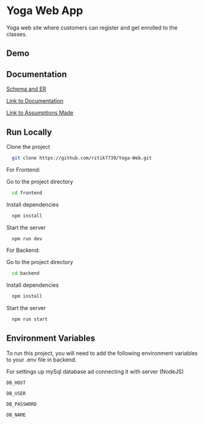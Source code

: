 # Yoga Web App 


Yoga web site where customers can register and get enrolled to the classes.


## Demo

## Documentation

[Schema and ER](https://drive.google.com/file/d/1DW9SKkbh8zwy0MH1BBf06oorx_9YmV28/view?usp=drivesdk)

[Link to Documentation](https://drive.google.com/file/d/1DXShVQcecq4UNX0lQJmI2I5ynwoJedr6/view?usp=drivesdk)

[Link to Assumptions Made](https://drive.google.com/file/d/1Dc7Zhg8kdvAesgZNSwva_figXTwg1sNK/view?usp=drivesdk)






## Run Locally

Clone the project

```bash
  git clone https://github.com/ritik7739/Yoga-Web.git
```
For Frontend:

Go to the project directory

```bash
  cd frontend
```

Install dependencies

```bash
  npm install
```

Start the server

```bash
  npm run dev
```
For Backend: 


Go to the project directory

```bash
  cd backend
```

Install dependencies

```bash
  npm install
```

Start the server

```bash
  npm run start
```


## Environment Variables

To run this project, you will need to add the following environment variables to your .env file in backend.

For settings up mySql database ad connecting it with server (NodeJS)

`DB_HOST`

`DB_USER`

`DB_PASSWORD`

`DB_NAME`



